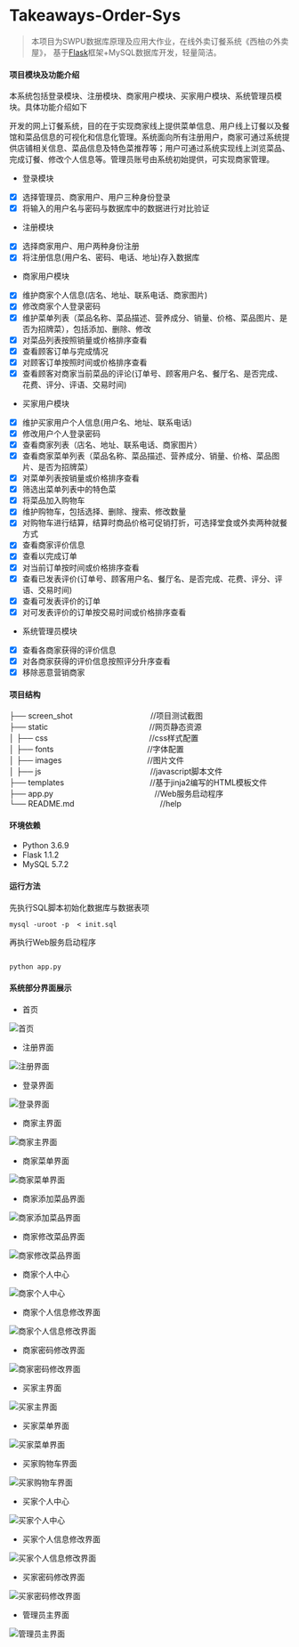 <!--
 * @Descripttion: 
 * @Version: 1.0
 * @Author: ZhangHongYu
 * @Date: 2020-11-02 10:47:01
 * @LastEditors: ZhangHongYu
 * @LastEditTime: 2020-11-07 20:05:33
-->
# Takeaways-Order-Sys

> 本项目为SWPU数据库原理及应用大作业，在线外卖订餐系统《西柚の外卖屋》， 基于[Flask](https://github.com/pallets/flask)框架+MySQL数据库开发，轻量简洁。

#### 项目模块及功能介绍

本系统包括登录模块、注册模块、商家用户模块、买家用户模块、系统管理员模块。具体功能介绍如下

开发的网上订餐系统，目的在于实现商家线上提供菜单信息、用户线上订餐以及餐馆和菜品信息的可视化和信息化管理。系统面向所有注册用户，商家可通过系统提供店铺相关信息、菜品信息及特色菜推荐等；用户可通过系统实现线上浏览菜品、完成订餐、修改个人信息等。管理员账号由系统初始提供，可实现商家管理。

+ 登录模块  
- [x] 选择管理员、商家用户、用户三种身份登录
- [x] 将输入的用户名与密码与数据库中的数据进行对比验证

+ 注册模块 
- [x] 选择商家用户、用户两种身份注册
- [x] 将注册信息(用户名、密码、电话、地址)存入数据库

+ 商家用户模块 
- [x] 维护商家个人信息(店名、地址、联系电话、商家图片)
- [x] 修改商家个人登录密码
- [x] 维护菜单列表（菜品名称、菜品描述、营养成分、销量、价格、菜品图片、是否为招牌菜），包括添加、删除、修改
- [x] 对菜品列表按照销量或价格排序查看
- [x] 查看顾客订单与完成情况
- [x] 对顾客订单按照时间或价格排序查看
- [x] 查看顾客对商家当前菜品的评论(订单号、顾客用户名、餐厅名、是否完成、花费、评分、评语、交易时间)

+  买家用户模块 
- [x] 维护买家用户个人信息(用户名、地址、联系电话)
- [x] 修改用户个人登录密码
- [x] 查看商家列表（店名、地址、联系电话、商家图片）
- [x] 查看商家菜单列表（菜品名称、菜品描述、营养成分、销量、价格、菜品图片、是否为招牌菜）
- [x] 对菜单列表按销量或价格排序查看
- [x] 筛选出菜单列表中的特色菜
- [x] 将菜品加入购物车
- [x] 维护购物车，包括选择、删除、搜索、修改数量
- [x] 对购物车进行结算，结算时商品价格可促销打折，可选择堂食或外卖两种就餐方式
- [x] 查看商家评价信息
- [x] 查看以完成订单
- [x] 对当前订单按时间或价格排序查看
- [x] 查看已发表评价(订单号、顾客用户名、餐厅名、是否完成、花费、评分、评语、交易时间)
- [x] 查看可发表评价的订单
- [x] 对可发表评价的订单按交易时间或价格排序查看

+ 系统管理员模块
- [x] 查看各商家获得的评价信息
- [x] 对各商家获得的评价信息按照评分升序查看
- [x] 移除恶意营销商家

#### 项目结构
├── screen_shot&emsp;&emsp;&emsp;&emsp;&emsp;&emsp;&emsp;&emsp;&emsp;&emsp;//项目测试截图     
├── static&emsp;&emsp;&emsp;&emsp;&emsp;&emsp;&emsp;&emsp;&emsp;&emsp;&emsp;&emsp;&emsp;//网页静态资源    
│   ├── css&emsp;&emsp;&emsp;&emsp;&emsp;&emsp;&emsp;&emsp;&emsp;&emsp;&emsp;&emsp;&emsp;//css样式配置   
│   ├── fonts&emsp;&emsp;&emsp;&emsp;&emsp;&emsp;&emsp;&emsp;&emsp;&emsp;&emsp;&emsp;//字体配置    
│   ├── images&emsp;&emsp;&emsp;&emsp;&emsp;&emsp;&emsp;&emsp;&emsp;&emsp;&emsp;//图片文件    
│   ├── js&emsp;&emsp;&emsp;&emsp;&emsp;&emsp;&emsp;&emsp;&emsp;&emsp;&emsp;&emsp;&emsp;&emsp;//javascript脚本文件    
├── templates&emsp;&emsp;&emsp;&emsp;&emsp;&emsp;&emsp;&emsp;&emsp;&emsp;&emsp;//基于jinja2编写的HTML模板文件    
├── app.py&emsp;&emsp;&emsp;&emsp;&emsp;&emsp;&emsp;&emsp;&emsp;&emsp;&emsp;&emsp;&emsp;//Web服务启动程序    
└── README.md&emsp;&emsp;&emsp;&emsp;&emsp;&emsp;&emsp;&emsp;&emsp;&emsp;&emsp;//help    

#### 环境依赖

+ Python 3.6.9
+ Flask 1.1.2
+ MySQL 5.7.2

#### 运行方法
先执行SQL脚本初始化数据库与数据表项
~~~shell
mysql -uroot -p  < init.sql
~~~
再执行Web服务启动程序
~~~python

python app.py
~~~

#### 系统部分界面展示

+ 首页  
  
![首页](screen_shoot/首页.jpg)      

+ 注册界面 

![注册界面](screen_shoot/注册界面.jpg)   

+ 登录界面 

![登录界面](screen_shoot/登录界面.jpg)   

+ 商家主界面

![商家主界面](screen_shoot/商家主界面.jpg)   

+ 商家菜单界面

![商家菜单界面](screen_shoot/商家菜单界面.jpg)   

+ 商家添加菜品界面

![商家添加菜品界面](screen_shoot/商家添加菜品界面.jpg)   

+ 商家修改菜品界面

![商家修改菜品界面](screen_shoot/商家修改菜品界面.jpg)   

+ 商家个人中心

![商家个人中心](screen_shoot/商家个人中心.jpg)   

+ 商家个人信息修改界面

![商家个人信息修改界面](screen_shoot/商家个人信息修改界面.jpg)   

+ 商家密码修改界面

![商家密码修改界面](screen_shoot/商家密码修改界面.jpg)   

+ 买家主界面

![买家主界面](screen_shoot/买家主界面.jpg)   

+ 买家菜单界面

![买家菜单界面](screen_shoot/买家菜单界面.jpg)   

+ 买家购物车界面

![买家购物车界面](screen_shoot/买家购物车界面.jpg)   

+ 买家个人中心

![买家个人中心](screen_shoot/买家个人中心.jpg)   

+ 买家个人信息修改界面

![买家个人信息修改界面](screen_shoot/买家个人信息修改界面.jpg)   

+ 买家密码修改界面

![买家密码修改界面](screen_shoot/买家密码修改界面.jpg)   

+ 管理员主界面

![管理员主界面](screen_shoot/管理员主界面.jpg)   
